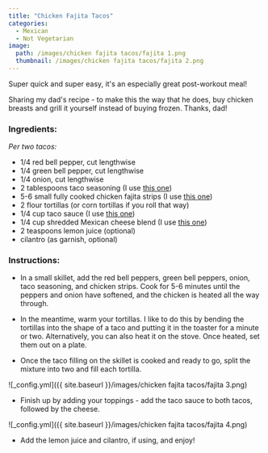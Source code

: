 ```yaml
---
title: "Chicken Fajita Tacos"
categories:
  - Mexican
  - Not Vegetarian
image:
  path: /images/chicken fajita tacos/fajita 1.png
  thumbnail: /images/chicken fajita tacos/fajita 2.png
---
```



Super quick and super easy, it's an especially great post-workout meal!

Sharing my dad's recipe - to make this the way that he does, buy chicken breasts and grill it yourself instead of buying frozen. Thanks, dad!

### Ingredients:

_Per two tacos:_

* 1/4 red bell pepper, cut lengthwise
* 1/4 green bell pepper, cut lengthwise
* 1/4 onion, cut lengthwise
* 2 tablespoons taco seasoning (I use [this one](https://www.kroger.com/p/kroger-original-taco-seasoning/0001111071503))
* 5-6 small fully cooked chicken fajita strips (I use [this one](https://www.kroger.com/p/tyson-grilled-ready-fully-cooked-fajita-chicken-strips/0002370001628))
* 2 flour tortillas (or corn tortillas if you roll that way)
* 1/4 cup taco sauce (I use [this one](https://www.kroger.com/p/ortega-thick-smooth-mild-taco-sauce/0003900000890))
* 1/4 cup shredded Mexican cheese blend (I use [this one](https://www.kroger.com/p/old-el-paso-mexico-style-4-cheese-blend-shredded-cheese/0007592530693))
* 2 teaspoons lemon juice (optional)
* cilantro (as garnish, optional)



### Instructions:

* In a small skillet, add the red bell peppers, green bell peppers, onion, taco seasoning, and chicken strips. Cook for 5-6 minutes until the peppers and onion have softened, and the chicken is heated all the way through.

* In the meantime, warm your tortillas. I like to do this by bending the tortillas into the shape of a taco and putting it in the toaster for a minute or two. Alternatively, you can also heat it on the stove. Once heated, set them out on a plate.

* Once the taco filling on the skillet is cooked and ready to go, split the mixture into two and fill each tortilla.

![_config.yml]({{ site.baseurl }}/images/chicken fajita tacos/fajita 3.png)

* Finish up by adding your toppings - add the taco sauce to both tacos, followed by the cheese.

![_config.yml]({{ site.baseurl }}/images/chicken fajita tacos/fajita 4.png)

* Add the lemon juice and cilantro, if using, and enjoy!

